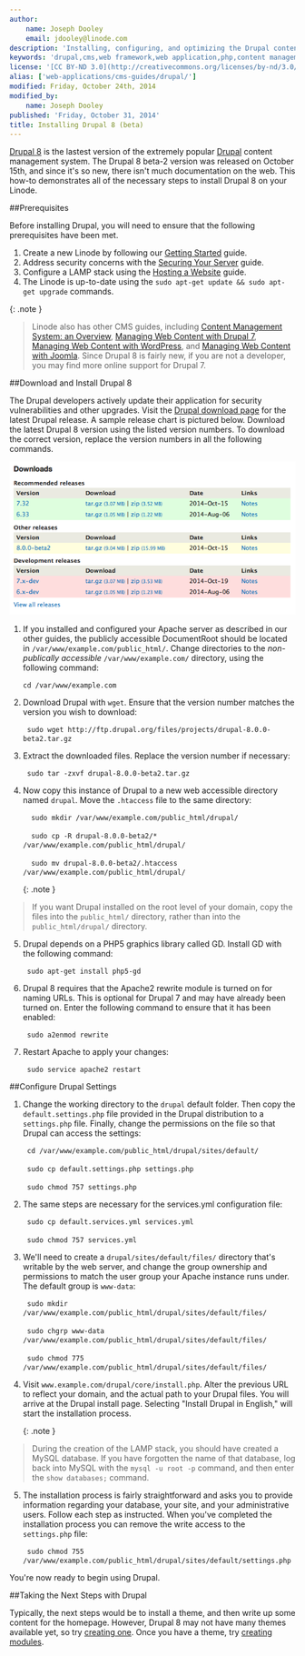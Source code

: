 ```yaml
---
author:
    name: Joseph Dooley
    email: jdooley@linode.com
description: 'Installing, configuring, and optimizing the Drupal content management framework on your Linode.'
keywords: 'drupal,cms,web framework,web application,php,content management system,content management framwork'
license: '[CC BY-ND 3.0](http://creativecommons.org/licenses/by-nd/3.0/us/)'
alias: ['web-applications/cms-guides/drupal/']
modified: Friday, October 24th, 2014
modified_by:
    name: Joseph Dooley
published: 'Friday, October 31, 2014'
title: Installing Drupal 8 (beta)
---
```


[Drupal 8](https://www.drupal.org/drupal-8.0) is the lastest version of the extremely popular [Drupal](https://www.drupal.org/) content management system. The Drupal 8 beta-2 version was released on October 15th, and since it's so new, there isn't much documentation on the web. This how-to demonstrates all of the necessary steps to install Drupal 8 on your Linode.

##Prerequisites

Before installing Drupal, you will need to ensure that the following prerequisites have been met.

1. Create a new Linode by following our [Getting Started](/docs/getting-started/) guide.
2. Address security concerns with the [Securing Your Server](/docs/securing-your-server) guide.
3. Configure a LAMP stack using the [Hosting a Website](/docs/websites/hosting-a-website) guide.
4. The Linode is up-to-date using the `sudo apt-get update && sudo apt-get upgrade` commands.

{: .note }
>Linode also has other CMS guides, including [Content Management System: an Overview](/docs/websites/cms/cms-overview), [Managing Web Content with Drupal 7](/docs/websites/cms/managing-web-content-with-drupal-7), [Managing Web Content with WordPress](/docs/websites/cms/manage-web-content-with-wordpress), and [Managing Web Content with Joomla](/docs/websites/cms/manage-web-content-with-joomla). Since Drupal 8 is fairly new, if you are not a developer, you may find more online support for Drupal 7.


##Download and Install Drupal 8

The Drupal developers actively update their application for security vulnerabilities and other upgrades. Visit the [Drupal download page](http://drupal.org/project/drupal) for the latest Drupal release. A sample release chart is pictured below. Download the latest Drupal 8 version using the listed version numbers. To download the correct version, replace the version numbers in all the following commands.

[![Drupal Download Versions.](/docs/assets/drupal-downloads.png)](/docs/assets/drupal-downloads.png)

1. If you installed and configured your Apache server as described in our other guides, the publicly accessible DocumentRoot should be located in `/var/www/example.com/public_html/`. Change directories to the *non-publically accessible* `/var/www/example.com/` directory, using the following command:

       cd /var/www/example.com

2. Download Drupal with `wget`. Ensure that the version number matches the version you wish to download:

        sudo wget http://ftp.drupal.org/files/projects/drupal-8.0.0-beta2.tar.gz

3. Extract the downloaded files. Replace the version number if necessary:

        sudo tar -zxvf drupal-8.0.0-beta2.tar.gz

4. Now copy this instance of Drupal to a new web accessible directory named `drupal`. Move the `.htaccess` file to the same directory:

         sudo mkdir /var/www/example.com/public_html/drupal/

         sudo cp -R drupal-8.0.0-beta2/* /var/www/example.com/public_html/drupal/

         sudo mv drupal-8.0.0-beta2/.htaccess /var/www/example.com/public_html/drupal/

     {: .note }
>
>If you want Drupal installed on the root level of your domain, copy the files into the `public_html/` directory, rather than into the `public_html/drupal/` directory.

5. Drupal depends on a PHP5 graphics library called GD. Install GD with the following command:

        sudo apt-get install php5-gd

6. Drupal 8 requires that the Apache2 rewrite module is turned on for naming URLs. This is optional for Drupal 7 and may have already been turned on. Enter the following command to ensure that it has been enabled:

        sudo a2enmod rewrite

7. Restart Apache to apply your changes:

        sudo service apache2 restart


##Configure Drupal Settings

1. Change the working directory to the `drupal` default folder. Then copy the `default.settings.php` file provided in the Drupal distribution to a `settings.php` file. Finally, change the permissions on the file so that Drupal can access the settings:

        cd /var/www/example.com/public_html/drupal/sites/default/

        sudo cp default.settings.php settings.php

        sudo chmod 757 settings.php

2. The same steps are necessary for the services.yml configuration file:

        sudo cp default.services.yml services.yml

        sudo chmod 757 services.yml

3. We'll need to create a `drupal/sites/default/files/` directory that's writable by the web server, and change the group ownership and permissions to match the user group your Apache instance runs under. The default group is `www-data`:

        sudo mkdir /var/www/example.com/public_html/drupal/sites/default/files/

        sudo chgrp www-data /var/www/example.com/public_html/drupal/sites/default/files/

        sudo chmod 775 /var/www/example.com/public_html/drupal/sites/default/files/

4. Visit `www.example.com/drupal/core/install.php`. Alter the previous URL to reflect your domain, and the actual path to your Drupal files. You will arrive at the Drupal install page. Selecting "Install Drupal in English," will start the installation process.

    {: .note }
>
> During the creation of the LAMP stack, you should have created a MySQL database. If you have forgotten the name of that database, log back into MySQL with the `mysql -u root -p` command, and then enter the `show databases;` command.

5. The installation process is fairly straightforward and asks you to provide information regarding your database, your site, and your administrative users. Follow each step as instructed. When you've completed the installation process you can remove the write access to the `settings.php` file:

        sudo chmod 755 /var/www/example.com/public_html/drupal/sites/default/settings.php

You're now ready to begin using Drupal.

##Taking the Next Steps with Drupal

Typically, the next steps would be to install a theme, and then write up some content for the homepage. However, Drupal 8 may not have many themes available yet, so try [creating one](https://www.drupal.org/theme-guide/8). Once you have a theme, try [creating modules](https://www.drupal.org/developing/modules).






